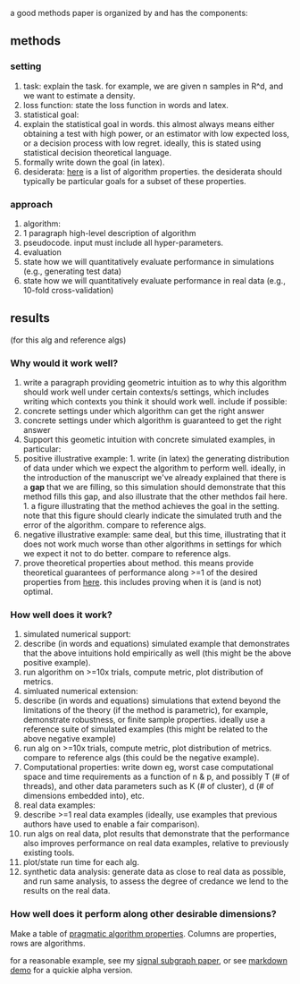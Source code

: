 a good methods paper is organized by and has the components:



## methods

### setting

1. task: explain the task.  for example, we are given n samples in R^d, and we want to estimate a density.
1. loss function: state the loss function in words and latex. 
1. statistical goal: 
  1. explain the statistical goal in words.  this almost always means either obtaining a test with high power, 
or an estimator with low expected loss, or a decision process with low regret.  ideally, this is stated using statistical decision theoretical language.
  1. formally write down the goal (in latex).
1. desiderata: [here](https://github.com/neurodata/checklists/blob/master/algorithm_properties.md) is a list of algorithm properties.  the desiderata should typically be particular goals for a subset of these properties.

### approach

1. algorithm: 
  1. 1 paragraph high-level description of algorithm 
  1. pseudocode. input must include all hyper-parameters.
1. evaluation
  1. state how we will quantitatively evaluate performance in simulations (e.g., generating test data)
  1. state how we will quantitatively evaluate performance in real data (e.g., 10-fold cross-validation)
  

## results

(for this alg and reference algs)

### Why would it work well?

1. write a paragraph providing geometric intuition as to why this algorithm should work well under certain contexts/s settings, which includes writing which contexts you think it should work well.  include if possible:
  1. concrete settings under which algorithm can get the right answer
  1. concrete settings under which algorithm is guaranteed to get the right answer
1. Support this geometic intuition with concrete simulated examples, in particular: 
  1. positive illustrative example: 
    1. write (in latex) the generating distribution of data under which we expect the algorithm to perform well. ideally, in the introduction of the manuscript we've already explained that there is a **gap** that we are filling, so this simulation should demonstrate that this method fills this gap, and also illustrate that the other methdos fail here. 
    1. a figure illustrating that the method achieves the goal in the setting.  note that this figure should clearly indicate the simulated truth and the error of the algorithm. compare to reference algs.
  1. negative illustrative example: same deal, but this time, illustrating that it does not work much worse than other algorithms in settings for which we expect it not to do better. compare to reference algs.
1. prove theoretical properties about method. this means provide theoretical guarantees of performance along >=1 of the desired properties from [here](https://github.com/neurodata/checklists/blob/master/algorithm_properties.md). this includes proving when it is (and is not) optimal.


### How well does it work?


1. simulated numerical support: 
  1. describe (in words and equations) simulated example that demonstrates that the above intuitions hold empirically as well (this might be the above positive example).  
  1. run algorithm on >=10x trials, compute metric, plot distribution of metrics.
1. simluated numerical extension: 
  1. describe (in words and equations)  simulations that extend beyond the limitations of the theory (if the method is parametric), for example, demonstrate robustness, or finite sample properties. ideally use a reference suite of simulated examples (this might be related to the above negative example) 
  1. run alg on >=10x trials, compute metric, plot distribution of metrics. compare to reference algs (this could  be the negative example).
1. Computational properties: write down eg, worst case computational space and time requirements as a function of n & p, and possibly T (# of threads), and other data parameters such as K (# of cluster), d (# of dimensions embedded into), etc.
1. real data examples: 
  1. describe >=1 real data examples (ideally, use examples that previous authors have used to enable a fair comparison).
  1. run algs on real data, plot results that demonstrate that the performance also improves performance on real data examples, relative to previously existing tools.
  1. plot/state run time for each alg.
1. synthetic data analysis: generate data as close to real data as possible, and run same analysis, to assess the degree of credance we lend to the results on the real data.


### How well does it perform along other desirable dimensions?


Make a table of [pragmatic algorithm properties](https://github.com/neurodata/checklists/blob/master/algorithm_properties.md#pragmatic-properties). Columns are properties, rows are algorithms.


for a reasonable example, see my [signal subgraph paper](http://ieeexplore.ieee.org/document/6341752/), or see [markdown demo](https://github.com/neurodata/checklists/blob/master/Tutorials/MATLAB/algs_example/methods_paper_example.md) for a quickie alpha version.
